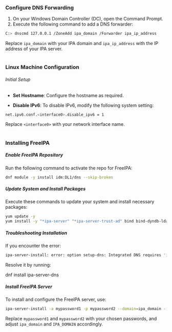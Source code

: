 <h3> Configure DNS Forwarding </h3>

1. On your Windows Domain Controller (DC), open the Command Prompt.
2. Execute the following command to add a DNS forwarder:
```bash
C:> dnscmd 127.0.0.1 /ZoneAdd ipa_domain /Forwarder ipa_ip_address
```
Replace `ipa_domain` with your IPA domain and `ipa_ip_address` with the IP address of your IPA server.

#

<h3> Linux Machine Configuration </h3>

<h6> Initial Setup </h6>

- **Set Hostname**: Configure the hostname as required.

- **Disable IPv6**: To disable IPv6, modify the following system setting:
```bash
net.ipv6.conf.<interface0>.disable_ipv6 = 1
```

Replace `<interface0>` with your network interface name.

#

<h3> Installing FreeIPA </h3>

<h5> Enable FreeIPA Repository </h5>

Run the following command to activate the repo for FreeIPA:
```bash
dnf module -y install idm:DL1/dns --skip-broken
```

<h5> Update System and Install Packages </h5>

Execute these commands to update your system and install necessary packages:
```bash
yum update -y
yum install -y "*ipa-server" "*ipa-server-trust-ad" bind bind-dyndb-ldap
```

<h5> Troubleshooting Installation </h5>

If you encounter the error:
```bash
ipa-server-install: error: option setup-dns: Integrated DNS requires 'ipa-server-dns' package
```

Resolve it by running:

dnf install ipa-server-dns


<h5> Install FreeIPA Server </h5>

To install and configure the FreeIPA server, use:
```bash
ipa-server-install -a mypassword1 -p mypassword2 --domain=ipa_domain --realm=IPA_DOMAIN --setup-dns --no-forwarders -U
```

Replace `mypassword1` and `mypassword2` with your chosen passwords, and adjust `ipa_domain` and `IPA_DOMAIN` accordingly.

